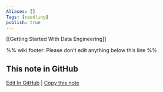 ```yaml
---
Aliases: []
Tags: [seedling]
publish: true
---
```


[[Getting Started With Data Engineering]]

%% wiki footer: Please don't edit anything below this line %%

## This note in GitHub

<span class="git-footer">[Edit In GitHub](https://github.dev/data-engineering-community/data-engineering-wiki/blob/main/Guides/Guides.md "git-hub-edit-note") | [Copy this note](https://raw.githubusercontent.com/data-engineering-community/data-engineering-wiki/main/Guides/Guides.md "git-hub-copy-note") </span>
